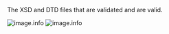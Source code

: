 


The XSD and DTD files that are validated  and are valid.

![image.info](../assets/XSD_VALID.png)
![image.info](../assets/DTD_VALID.png)